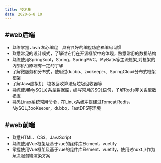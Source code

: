 ```yaml
---
title: 技术栈
date: 2020-6-8 10
---
```

## #web后端

*   熟练掌握 Java 核心编程，具有良好的编程功底和编码习惯
*   熟悉常见的设计模式，了解过它们在开源框架中的体现，熟悉常用的数据结构
*   熟练使用SpringBoot，Spring，SpringMVC，MyBatis等主流框架,对框架的内部执行原理有一定的了解
*   了解微服务和分布式，使用过dubbo、zookeeper、SpringCloud分布式框架框架
*   了解Java虚拟机，垃圾回收算法及垃圾回收器等
*   熟练使用MySQL关系型数据库，编写常用的SQL语句，了解Redis非关系型数据库
*   熟悉Linux系统常用命令，在Linux系统中搭建过Tomcat,Redis，MySQL,ZooKeeper，dubbo，FastDFS等环境

## #web前端

*   熟悉HTML、CSS、JavaScript
*   熟练使用Vue框架及基于vue的组件库Element、vuetify
*   掌握使用Vue框架及基于vue的组件库Element、vuetify，使用过nuxt.js作为解决服务端渲染方案



